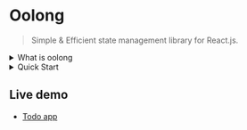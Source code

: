 # Oolong 
> Simple & Efficient state management library for React.js. 

<details>
<summary>What is oolong</summary>

- Oolong is a famous tea. 

- Oolong or "Wulong" is a Chinese term. It roughly translates to "own goal" in English. The term "own goal" refers to a situation in sports, particularly in soccer, when a player inadvertently scores a goal against their own team. The term "wulong" was adopted by Hong Kong journalists in the 1960s and 1970s to translate "own goal" because of its similar pronunciation and its connotations of making a mistake or being confused in Cantonese.
</details>

<details>
<summary>Quick Start</summary>

- Install `oolong/react` package to your React.js project
  ```sh
  npm i @oolong/react
  ```

- Create a `counterStore`
  ```tsx
  import { createStore } from '@oolong/react'

  const counterStore = createStore(0)

  function App() {
    // subscribe count value
    const count = counterStore()

    return (
      <div>
        counter: {count} 

        <button onClick={() => counterStore.set((prev) => prev + 1)}>
          Increment
        </button>
      </div>
    )
  }
  ```

 - Done!

</details>


## Live demo 

* [Todo app](https://codesandbox.io/p/sandbox/strange-ritchie-5crsmw)
